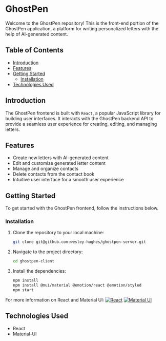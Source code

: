 # GhostPen

Welcome to the GhostPen repository! This is the front-end portion of the GhostPen application, a platform for writing personalized letters with the help of AI-generated content.

## Table of Contents

- [Introduction](#introduction)
- [Features](#features)
- [Getting Started](#getting-started)
  - [Installation](#installation)
- [Technologies Used](#technologies-used)


## Introduction

The GhostPen frontend is built with `React`, a popular JavaScript library for building user interfaces. It interacts with the GhostPen backend API to provide a seamless user experience for creating, editing, and managing letters.

## Features

- Create new letters with AI-generated content
- Edit and customize generated letter content
- Manage and organize contacts
- Delete contacts from the contact book
- Intuitive user interface for a smooth user experience

## Getting Started

To get started with the GhostPen frontend, follow the instructions below.

### Installation

1. Clone the repository to your local machine:
   ```bash
   git clone git@github.com:wesley-hughes/ghostpen-server.git
2. Navigate to the project directory:
   ```bash
   cd ghostpen-client
3. Install the dependencies:
   ```bash
   npm install
   npm install @mui/material @emotion/react @emotion/styled
   npm start
For more information on React and Material UI:
[![React](https://img.shields.io/badge/-React-61DAFB?style=flat&logo=react&logoColor=white)](https://legacy.reactjs.org/docs/getting-started.html)
[![Material UI](https://img.shields.io/badge/-Material_UI-0081CB?style=flat&logo=material-ui&logoColor=white)](https://mui.com/material-ui/getting-started/installation/)


## Technologies Used

- React
- Material-UI





